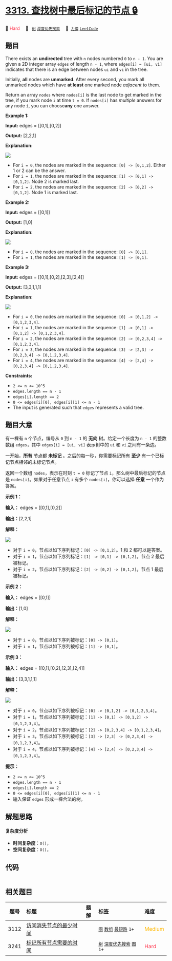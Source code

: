 # [3313. 查找树中最后标记的节点 🔒](https://2xiao.github.io/leetcode-js/problem/3313.html)

🔴 <font color=#ff334b>Hard</font>&emsp; 🔖&ensp; [`树`](/tag/tree.md) [`深度优先搜索`](/tag/depth-first-search.md)&emsp; 🔗&ensp;[`力扣`](https://leetcode.cn/problems/find-the-last-marked-nodes-in-tree) [`LeetCode`](https://leetcode.com/problems/find-the-last-marked-nodes-in-tree)

## 题目

There exists an **undirected** tree with `n` nodes numbered `0` to `n - 1`.
You are given a 2D integer array `edges` of length `n - 1`, where `edges[i] =
[ui, vi]` indicates that there is an edge between nodes `ui` and `vi` in the
tree.

Initially, **all** nodes are **unmarked**. After every second, you mark all
unmarked nodes which have **at least** one marked node _adjacent_ to them.

Return an array `nodes` where `nodes[i]` is the last node to get marked in the
tree, if you mark node `i` at time `t = 0`. If `nodes[i]` has _multiple_
answers for any node `i`, you can choose**any** one answer.



**Example 1:**

**Input:** edges = [[0,1],[0,2]]

**Output:** [2,2,1]

**Explanation:**

![](https://fastly.jsdelivr.net/gh/doocs/leetcode@main/solution/3300-3399/3313.Find%20the%20Last%20Marked%20Nodes%20in%20Tree/images/screenshot-2024-06-02-122236.png)

  * For `i = 0`, the nodes are marked in the sequence: `[0] -> [0,1,2]`. Either 1 or 2 can be the answer.
  * For `i = 1`, the nodes are marked in the sequence: `[1] -> [0,1] -> [0,1,2]`. Node 2 is marked last.
  * For `i = 2`, the nodes are marked in the sequence: `[2] -> [0,2] -> [0,1,2]`. Node 1 is marked last.

**Example 2:**

**Input:** edges = [[0,1]]

**Output:** [1,0]

**Explanation:**

![](https://fastly.jsdelivr.net/gh/doocs/leetcode@main/solution/3300-3399/3313.Find%20the%20Last%20Marked%20Nodes%20in%20Tree/images/screenshot-2024-06-02-122249.png)

  * For `i = 0`, the nodes are marked in the sequence: `[0] -> [0,1]`.
  * For `i = 1`, the nodes are marked in the sequence: `[1] -> [0,1]`.

**Example 3:**

**Input:** edges = [[0,1],[0,2],[2,3],[2,4]]

**Output:** [3,3,1,1,1]

**Explanation:**

![](https://fastly.jsdelivr.net/gh/doocs/leetcode@main/solution/3300-3399/3313.Find%20the%20Last%20Marked%20Nodes%20in%20Tree/images/screenshot-2024-06-03-210550.png)

  * For `i = 0`, the nodes are marked in the sequence: `[0] -> [0,1,2] -> [0,1,2,3,4]`.
  * For `i = 1`, the nodes are marked in the sequence: `[1] -> [0,1] -> [0,1,2] -> [0,1,2,3,4]`.
  * For `i = 2`, the nodes are marked in the sequence: `[2] -> [0,2,3,4] -> [0,1,2,3,4]`.
  * For `i = 3`, the nodes are marked in the sequence: `[3] -> [2,3] -> [0,2,3,4] -> [0,1,2,3,4]`.
  * For `i = 4`, the nodes are marked in the sequence: `[4] -> [2,4] -> [0,2,3,4] -> [0,1,2,3,4]`.



**Constraints:**

  * `2 <= n <= 10^5`
  * `edges.length == n - 1`
  * `edges[i].length == 2`
  * `0 <= edges[i][0], edges[i][1] <= n - 1`
  * The input is generated such that `edges` represents a valid tree.


## 题目大意

有一棵有 `n` 个节点，编号从 `0` 到 `n - 1` 的 **无向** 树。给定一个长度为 `n - 1` 的整数数组 `edges`，其中
`edges[i] = [ui, vi]` 表示树中的 `ui` 和 `vi` 之间有一条边。

一开始，**所有**  节点都 **未标记** 。之后的每一秒，你需要标记所有 **至少**  有一个已标记节点相邻的未标记节点。

返回一个数组 `nodes`，表示在时刻 `t = 0` 标记了节点 `i`，那么树中最后标记的节点是 `nodes[i]`。如果对于任意节点 `i`
有多个 `nodes[i]`，你可以选择 **任意**  一个作为答案。



**示例 1：**

**输入：** edges = [[0,1],[0,2]]

**输出：**[2,2,1]

**解释：**

![](https://fastly.jsdelivr.net/gh/doocs/leetcode@main/solution/3300-3399/3313.Find%20the%20Last%20Marked%20Nodes%20in%20Tree/images/screenshot-2024-06-02-122236.png)

  * 对于 `i = 0`，节点以如下序列标记：`[0] -> [0,1,2]`。1 和 2 都可以是答案。
  * 对于 `i = 1`，节点以如下序列标记：`[1] -> [0,1] -> [0,1,2]`。节点 2 最后被标记。
  * 对于 `i = 2`，节点以如下序列标记：`[2] -> [0,2] -> [0,1,2]`。节点 1 最后被标记。

**示例 2：**

**输入：** edges = [[0,1]]

**输出：**[1,0]

**解释：**

![](https://fastly.jsdelivr.net/gh/doocs/leetcode@main/solution/3300-3399/3313.Find%20the%20Last%20Marked%20Nodes%20in%20Tree/images/screenshot-2024-06-02-122249.png)

  * 对于 `i = 0`，节点以如下序列被标记：`[0] -> [0,1]`。
  * 对于 `i = 1`，节点以如下序列被标记：`[1] -> [0,1]`。

**示例 3：**

**输入：** edges = [[0,1],[0,2],[2,3],[2,4]]

**输出：**[3,3,1,1,1]

**解释：**

![](https://fastly.jsdelivr.net/gh/doocs/leetcode@main/solution/3300-3399/3313.Find%20the%20Last%20Marked%20Nodes%20in%20Tree/images/screenshot-2024-06-03-210550.png)

  * 对于 `i = 0`，节点以如下序列被标记：`[0] -> [0,1,2] -> [0,1,2,3,4]`。
  * 对于 `i = 1`，节点以如下序列被标记：`[1] -> [0,1] -> [0,1,2] -> [0,1,2,3,4]`。
  * 对于 `i = 2`，节点以如下序列被标记：`[2] -> [0,2,3,4] -> [0,1,2,3,4]`。
  * 对于 `i = 3`，节点以如下序列被标记：`[3] -> [2,3] -> [0,2,3,4] -> [0,1,2,3,4]`。
  * 对于 `i = 4`，节点以如下序列被标记：`[4] -> [2,4] -> [0,2,3,4] -> [0,1,2,3,4]`。



**提示：**

  * `2 <= n <= 10^5`
  * `edges.length == n - 1`
  * `edges[i].length == 2`
  * `0 <= edges[i][0], edges[i][1] <= n - 1`
  * 输入保证 `edges` 形成一棵合法的树。


## 解题思路

#### 复杂度分析

- **时间复杂度**：`O()`，
- **空间复杂度**：`O()`，

## 代码

```javascript

```

## 相关题目

<!-- prettier-ignore -->
| 题号 | 标题 | 题解 | 标签 | 难度 |
| :------: | :------ | :------: | :------ | :------ |
| 3112 | [访问消失节点的最少时间](https://leetcode.com/problems/minimum-time-to-visit-disappearing-nodes) |  |  [`图`](/tag/graph.md) [`数组`](/tag/array.md) [`最短路`](/tag/shortest-path.md) `1+` | <font color=#ffb800>Medium</font> |
| 3241 | [标记所有节点需要的时间](https://leetcode.com/problems/time-taken-to-mark-all-nodes) |  |  [`树`](/tag/tree.md) [`深度优先搜索`](/tag/depth-first-search.md) [`图`](/tag/graph.md) `1+` | <font color=#ff334b>Hard</font> |